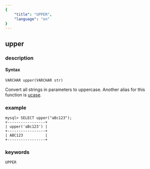 ```yaml
---
{
    "title": "UPPER",
    "language": "en"
}
---
```


## upper
### description
#### Syntax

`VARCHAR upper(VARCHAR str)`


Convert all strings in parameters to uppercase. Another alias for this function is [ucase](./ucase.md).

### example

```
mysql> SELECT upper("aBc123");
+-----------------+
| upper('aBc123') |
+-----------------+
| ABC123          |
+-----------------+
```
### keywords
    UPPER
